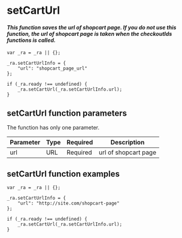 # **setCartUrl**

#### *This function saves the url of shopcart page. If you do not use this function, the url of shopcart page is taken when the checkoutIds functions is called.*

	var _ra = _ra || {};

    _ra.setCartUrlInfo = {
        "url": "shopcart_page_url"
    };
    
    if (_ra.ready !== undefined) {
        _ra.setCartUrl(_ra.setCartUrlInfo.url);
    }
	
## **setCartUrl** function parameters

The function has only one parameter.

|    **Parameter**    |    **Type**    |    **Required**    |    **Description**    |
|---|---|---|---|
|  url  |  URL  |  Required  |  url of shopcart page  |


## **setCartUrl function examples**

    var _ra = _ra || {};
    
    _ra.setCartUrlInfo = {
        "url": "http://site.com/shopcart-page"
    };
    
    if (_ra.ready !== undefined) {
        _ra.setCartUrl(_ra.setCartUrlInfo.url);
    }